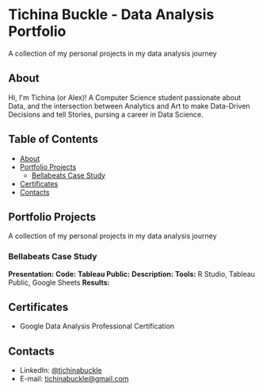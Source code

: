 # Tichina Buckle - Data Analysis Portfolio
A collection of my personal projects in my data analysis journey

## About
Hi, I'm Tichina (or Alex)! A Computer Science student passionate about Data, and the intersection between Analytics and Art to make Data-Driven Decisions and tell Stories, pursing a career in Data Science.

## Table of Contents
- [About](#about)
- [Portfolio Projects](#portfolio-projects)
	+ [Bellabeats Case Study](#bellabeats-case-study)
- [Certificates](#certificates)
- [Contacts](#contacts)

## Portfolio Projects
A collection of my personal projects in my data analysis journey

### Bellabeats Case Study
**Presentation:**
**Code:**
**Tableau Public:**
**Description:**
**Tools:** R Studio, Tableau Public, Google Sheets
**Results:**


## Certificates
- Google Data Analysis Professional Certification

## Contacts
- LinkedIn: [@tichinabuckle](https://www.linkedin.com/in/tichinabuckle/)
- E-mail: tichinabuckle@gmail.com
